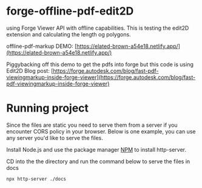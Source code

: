 # forge-offline-pdf-edit2D

using Forge Viewer API with offline capabilities. This is testing the edit2D extension and calculating the length og polygons.

offline-pdf-markup DEMO: [https://elated-brown-a54e18.netlify.app/](https://elated-brown-a54e18.netlify.app/)

Piggybacking off this demo to get the pdfs into forge but this code is using Edit2D
Blog post: [https://forge.autodesk.com/blog/fast-pdf-viewingmarkup-inside-forge-viewer](https://forge.autodesk.com/blog/fast-pdf-viewingmarkup-inside-forge-viewer)

# Running project

Since the files are static you need to serve them from a server if you encounter CORS policy in your browser.
Below is one example, you can use any server you'd like to serve the files.

Install Node.js and use the package manager [NPM](https://www.npmjs.com/) to install http-server.

CD into the the directory and run the command below to serve the files in docs

```bash
npx http-server ./docs
```
